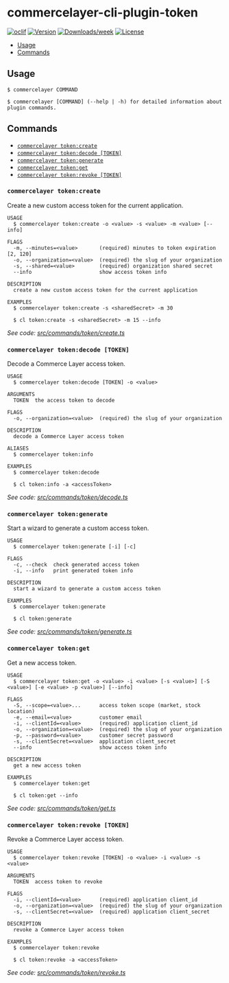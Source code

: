 # commercelayer-cli-plugin-token

[![oclif](https://img.shields.io/badge/cli-oclif-brightgreen.svg)](https://oclif.io)
[![Version](https://img.shields.io/npm/v/@commercelayer/cli-plugin-token.svg)](https://npmjs.org/package/commercelayer-cli-plugin-token)
[![Downloads/week](https://img.shields.io/npm/dw/@commercelayer/cli-plugin-token.svg)](https://npmjs.org/package/@commercelayer-/li-plugin-token)
[![License](https://img.shields.io/npm/l/@commercelayer/cli-plugin-token.svg)](https://github.com/pviti/@commercelayer/cli-plugin-token/blob/master/package.json)

<!-- toc -->

* [Usage](#usage)
* [Commands](#commands)
<!-- tocstop -->
## Usage
<!-- usage -->

```sh-session
$ commercelayer COMMAND

$ commercelayer [COMMAND] (--help | -h) for detailed information about plugin commands.
```
<!-- usagestop -->
## Commands
<!-- commands -->

* [`commercelayer token:create`](#commercelayer-tokencreate)
* [`commercelayer token:decode [TOKEN]`](#commercelayer-tokendecode-token)
* [`commercelayer token:generate`](#commercelayer-tokengenerate)
* [`commercelayer token:get`](#commercelayer-tokenget)
* [`commercelayer token:revoke [TOKEN]`](#commercelayer-tokenrevoke-token)

### `commercelayer token:create`

Create a new custom access token for the current application.

```sh-session
USAGE
  $ commercelayer token:create -o <value> -s <value> -m <value> [--info]

FLAGS
  -m, --minutes=<value>       (required) minutes to token expiration [2, 120]
  -o, --organization=<value>  (required) the slug of your organization
  -s, --shared=<value>        (required) organization shared secret
  --info                      show access token info

DESCRIPTION
  create a new custom access token for the current application

EXAMPLES
  $ commercelayer token:create -s <sharedSecret> -m 30

  $ cl token:create -s <sharedSecret> -m 15 --info
```

_See code: [src/commands/token/create.ts](https://github.com/commercelayer/commercelayer-cli-plugin-token/blob/main/src/commands/token/create.ts)_

### `commercelayer token:decode [TOKEN]`

Decode a Commerce Layer access token.

```sh-session
USAGE
  $ commercelayer token:decode [TOKEN] -o <value>

ARGUMENTS
  TOKEN  the access token to decode

FLAGS
  -o, --organization=<value>  (required) the slug of your organization

DESCRIPTION
  decode a Commerce Layer access token

ALIASES
  $ commercelayer token:info

EXAMPLES
  $ commercelayer token:decode

  $ cl token:info -a <accessToken>
```

_See code: [src/commands/token/decode.ts](https://github.com/commercelayer/commercelayer-cli-plugin-token/blob/main/src/commands/token/decode.ts)_

### `commercelayer token:generate`

Start a wizard to generate a custom access token.

```sh-session
USAGE
  $ commercelayer token:generate [-i] [-c]

FLAGS
  -c, --check  check generated access token
  -i, --info   print generated token info

DESCRIPTION
  start a wizard to generate a custom access token

EXAMPLES
  $ commercelayer token:generate

  $ cl token:generate
```

_See code: [src/commands/token/generate.ts](https://github.com/commercelayer/commercelayer-cli-plugin-token/blob/main/src/commands/token/generate.ts)_

### `commercelayer token:get`

Get a new access token.

```sh-session
USAGE
  $ commercelayer token:get -o <value> -i <value> [-s <value>] [-S <value>] [-e <value> -p <value>] [--info]

FLAGS
  -S, --scope=<value>...      access token scope (market, stock location)
  -e, --email=<value>         customer email
  -i, --clientId=<value>      (required) application client_id
  -o, --organization=<value>  (required) the slug of your organization
  -p, --password=<value>      customer secret password
  -s, --clientSecret=<value>  application client_secret
  --info                      show access token info

DESCRIPTION
  get a new access token

EXAMPLES
  $ commercelayer token:get

  $ cl token:get --info
```

_See code: [src/commands/token/get.ts](https://github.com/commercelayer/commercelayer-cli-plugin-token/blob/main/src/commands/token/get.ts)_

### `commercelayer token:revoke [TOKEN]`

Revoke a Commerce Layer access token.

```sh-session
USAGE
  $ commercelayer token:revoke [TOKEN] -o <value> -i <value> -s <value>

ARGUMENTS
  TOKEN  access token to revoke

FLAGS
  -i, --clientId=<value>      (required) application client_id
  -o, --organization=<value>  (required) the slug of your organization
  -s, --clientSecret=<value>  (required) application client_secret

DESCRIPTION
  revoke a Commerce Layer access token

EXAMPLES
  $ commercelayer token:revoke

  $ cl token:revoke -a <accessToken>
```

_See code: [src/commands/token/revoke.ts](https://github.com/commercelayer/commercelayer-cli-plugin-token/blob/main/src/commands/token/revoke.ts)_
<!-- commandsstop -->
